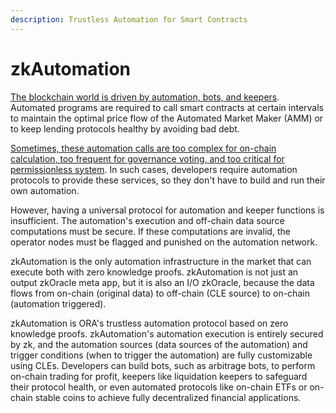 ```yaml
---
description: Trustless Automation for Smart Contracts
---
```


# zkAutomation

[The blockchain world is driven by automation, bots, and keepers](https://mirror.xyz/orablog.eth/UYI8mpq6zJ8L2Hbqrliss0mg92v7dNAqz0UhO41d\_dM). Automated programs are required to call smart contracts at certain intervals to maintain the optimal price flow of the Automated Market Maker (AMM) or to keep lending protocols healthy by avoiding bad debt.

[Sometimes, these automation calls are too complex for on-chain calculation, too frequent for governance voting, and too critical for permissionless system](https://twitter.com/0xSacha/status/1624102663557087247). In such cases, developers require automation protocols to provide these services, so they don't have to build and run their own automation.

However, having a universal protocol for automation and keeper functions is insufficient. The automation's execution and off-chain data source computations must be secure. If these computations are invalid, the operator nodes must be flagged and punished on the automation network.

zkAutomation is the only automation infrastructure in the market that can execute both with zero knowledge proofs. zkAutomation is not just an output zkOracle meta app, but it is also an I/O zkOracle, because the data flows from on-chain (original data) to off-chain (CLE source) to on-chain (automation triggered).

zkAutomation is ORA's trustless automation protocol based on zero knowledge proofs. zkAutomation's automation execution is entirely secured by zk, and the automation sources (data sources of the automation) and trigger conditions (when to trigger the automation) are fully customizable using CLEs. Developers can build bots, such as arbitrage bots, to perform on-chain trading for profit, keepers like liquidation keepers to safeguard their protocol health, or even automated protocols like on-chain ETFs or on-chain stable coins to achieve fully decentralized financial applications.
